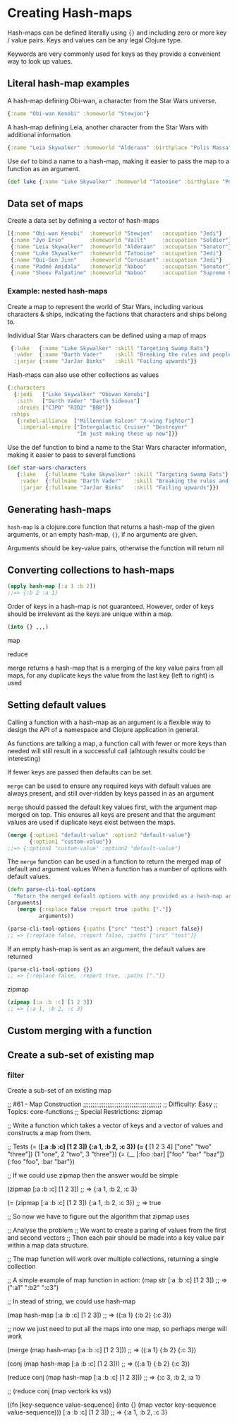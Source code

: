 # Creating Hash-maps

Hash-maps can be defined literally using `{}` and including zero or more key / value pairs.  Keys and values can be any legal Clojure type.

Keywords are very commonly used for keys as they provide a convenient way to look up values.

## Literal hash-map examples

A hash-map defining Obi-wan, a character from the Star Wars universe.

```clojure
{:name "Obi-wan Kenobi" :homeworld "Stewjon"}
```

A hash-map defining Leia, another character from the Star Wars with additional information

```clojure
{:name "Leia Skywalker" :homeworld "Alderaan" :birthplace "Polis Massa"}
```

Use `def` to bind a name to a hash-map, making it easier to pass the map to a function as an argument.

```clojure
(def luke {:name "Luke Skywalker" :homeworld "Tatooine" :birthplace "Polis Massa"})
```

## Data set of maps

Create a data set by defining a vector of hash-maps

```clojure
[{:name "Obi-wan Kenobi"  :homeworld "Stewjon"   :occupation "Jedi"}
 {:name "Jyn Erso"        :homeworld "Vallt"     :occupation "Soldier"}
 {:name "Leia Skywalker"  :homeworld "Alderaan"  :occupation "Senator"}
 {:name "Luke Skywalker"  :homeworld "Tatooine"  :occupation "Jedi"}
 {:name "Qui-Gon Jinn"    :homeworld "Coruscant" :occupation "Jedi"}
 {:name "Padmé Amidala"   :homeworld "Naboo"     :occupation "Senator"}
 {:name "Sheev Palpatine" :homeworld "Naboo"     :occupation "Supreme Chancellor"}]
```

### Example: nested hash-maps

Create a map to represent the world of Star Wars, including various characters & ships, indicating the factions that characters and ships belong to.

Individual Star Wars characters can be defined using a map of maps

```clojure
 {:luke   {:name "Luke Skywalker" :skill "Targeting Swamp Rats"}
  :vader  {:name "Darth Vader"    :skill "Breaking the rules and peoples hearts"}
  :jarjar {:name "JarJar Binks"   :skill "Failing upwards"}}
```

Hash-maps can also use other collections as values

```clojure
{:characters
  {:jedi   ["Luke Skywalker" "Obiwan Kenobi"]
   :sith   ["Darth Vader" "Darth Sideous"]
   :droids ["C3P0" "R2D2" "BB8"]}
 :ships
   {:rebel-alliance  ["Millennium Falcon" "X-wing fighter"]
    :imperial-empire ["Intergalactic Cruiser" "Destroyer"
                      "Im just making these up now"]}}
```

Use the def function to bind a name to the Star Wars character information, making it easier to pass to several functions

```clojure
(def star-wars-characters
   {:luke   {:fullname "Luke Skywalker" :skill "Targeting Swamp Rats"}
    :vader  {:fullname "Darth Vader"    :skill "Breaking the rules and peoples hearts"}
    :jarjar {:fullname "JarJar Binks"   :skill "Failing upwards"}})
```

## Generating hash-maps

`hash-map` is a clojure.core function that returns a hash-map of the given arguments, or an empty hash-map, `{}`, if no arguments are given.

Arguments should be key-value pairs, otherwise the function will return nil

## Converting collections to hash-maps

```clojure
(apply hash-map [:a 1 :b 2])
;;=> {:b 2 :a 1}
```

Order of keys in a hash-map is not guaranteed.  However, order of keys should be irrelevant as the keys are unique within a map.

```clojure
(into {} ,,,)
```

map

reduce

merge returns a hash-map that is a merging of the key value pairs from all maps, for any duplicate keys the value from the last key (left to right) is used

## Setting default values

Calling a function with a hash-map as an argument is a flexible way to design the API of a namespace and Clojure application in general.

As functions are talking a map, a function call with fewer or more keys than needed will still result in a successful call (alhtough results could be interesting)

If fewer keys are passed then defaults can be set.

`merge` can be used to ensure any required keys with default values are always present, and still over-ridden by keys passed in as an argument

`merge` should passed the default key values first, with the argument map merged on top. This ensures all keys are present and that the argument values are used if duplicate keys exist between the maps.

```clojure
(merge {:option1 "default-value" :option2 "default-value"}
       {:option1 "custom-value"})
;;=> {:option1 "custom-value" :option2 "default-value"}
```

The `merge` function can be used in a function to return the merged map of default and argument values
When a function has a number of options  with default values.

```clojure
(defn parse-cli-tool-options
  "Return the merged default options with any provided as a hash-map argument"
[arguments]
   (merge {:replace false :report true :paths ["."]}
          arguments))

(parse-cli-tool-options {:paths ["src" "test"] :report false})
;; => {:replace false, :report false, :paths ["src" "test"]}
```

If an empty hash-map is sent as an argument, the default values are returned

```clojure
(parse-cli-tool-options {})
;; => {:replace false, :report true, :paths ["."]}
```

zipmap

```clojure
(zipmap [:a :b :c] [1 2 3])
;; => {:a 1, :b 2, :c 3}
```

## Custom merging with a function

## Create a sub-set of existing map

### filter

Create a sub-set of an existing map

;; #61 - Map Construction
;;;;;;;;;;;;;;;;;;;;;;;;;;;;;;;;;;;;;;;;;;
;; Difficulty: Easy
;; Topics: core-functions
;; Special Restrictions: zipmap

;; Write a function which takes a vector of keys and a vector of values and constructs a map from them.

;; Tests
(= (__[:a :b :c] [1 2 3]) {:a 1, :b 2, :c 3})
(= (__ [1 2 3 4] ["one" "two" "three"]) {1 "one", 2 "two", 3 "three"})
(= (__ [:foo :bar] ["foo" "bar" "baz"]) {:foo "foo", :bar "bar"})

;; If we could use zipmap then the answer would be simple

(zipmap [:a :b :c] [1 2 3])
;; => {:a 1, :b 2, :c 3}

(= (zipmap [:a :b :c] [1 2 3]) {:a 1, :b 2, :c 3})
;; => true

;; So now we have to figure out the algorithm that zipmap uses

;; Analyse the problem
;; We want to create a paring of values from the first and second vectors
;; Then each pair should be made into a key value pair within a map data structure.

;; The map function will work over multiple collections, returning a single collection

;; A simple example of map function in action:
(map str [:a :b :c] [1 2 3])
;; => (":a1" ":b2" ":c3")

;; In stead of string, we could use hash-map

(map hash-map [:a :b :c] [1 2 3])
;; => ({:a 1} {:b 2} {:c 3})

;; now we just need to put all the maps into one map, so perhaps merge will work

(merge (map hash-map [:a :b :c] [1 2 3]))
;; => ({:a 1} {:b 2} {:c 3})

(conj (map hash-map [:a :b :c] [1 2 3]))
;; => ({:a 1} {:b 2} {:c 3})

(reduce conj (map hash-map [:a :b :c] [1 2 3]))
;; => {:c 3, :b 2, :a 1}

;; (reduce conj (map vectork ks vs))

((fn [key-sequence value-sequence]
   (into {}
         (map vector key-sequence value-sequence)))
 [:a :b :c] [1 2 3])
;; => {:a 1, :b 2, :c 3}
